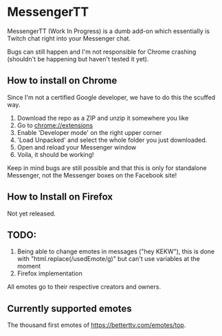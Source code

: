 # MessengerTT
MessengerTT (Work In Progress) is a dumb add-on which essentially is Twitch chat right into your Messenger chat. 

Bugs can still happen and I'm not responsible for Chrome crashing (shouldn't be happening but haven't tested it yet).

## How to install on Chrome
Since I'm not a certified Google developer, we have to do this the scuffed way.
1. Download the repo as a ZIP and unzip it somewhere you like
2. Go to [chrome://extensions](chrome://extensions)
3. Enable 'Developer mode' on the right upper corner
4. 'Load Unpacked' and select the whole folder you just downloaded.
5. Open and reload your Messenger window
6. Voila, it should be working!

Keep in mind bugs are still possible and that this is only for standalone Messenger, not the Messenger boxes on the Facebook site!

## How to Install on Firefox
Not yet released. 


## TODO: 
1. Being able to change emotes in messages ("hey KEKW"), this is done with "html.replace(/usedEmote/g)" but can't use variables at the moment
2. Firefox implementation



All emotes go to their respective creators and owners. 

## Currently supported emotes
The thousand first emotes of https://betterttv.com/emotes/top. 